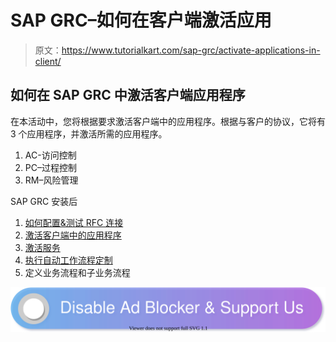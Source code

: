 # SAP GRC–如何在客户端激活应用

> 原文：<https://www.tutorialkart.com/sap-grc/activate-applications-in-client/>

## 如何在 SAP GRC 中激活客户端应用程序

在本活动中，您将根据要求激活客户端中的应用程序。根据与客户的协议，它将有 3 个应用程序，并激活所需的应用程序。

1.  AC-访问控制
2.  PC–过程控制
3.  RM–风险管理

SAP GRC 安装后

1.  [如何配置&测试 RFC 连接](https://www.tutorialkart.com/sap-grc/how-to-configure-rfc-destination/)
2.  [激活客户端中的应用程序](https://www.tutorialkart.com/sap-grc/activate-applications-in-client/)
3.  [激活服务](https://www.tutorialkart.com/sap-grc/maintain-activate-icf-services-sicf/)
4.  [执行自动工作流程定制](https://www.tutorialkart.com/sap-grc/perform-automatic-workflow-customizing/)
5.  定义业务流程和子业务流程

[![](img/925da31b32d6bc3827932f6c8afb11bb.png)](https://www.tutorialkart.com/)